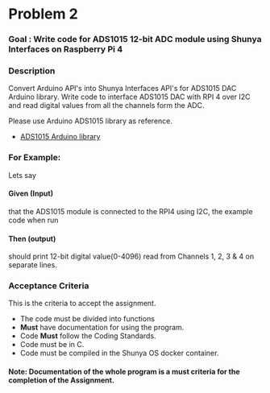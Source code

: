 # Problem 2

### Goal : Write code for ADS1015 12-bit ADC module using Shunya Interfaces on Raspberry Pi 4

### Description

Convert Arduino API's into Shunya Interfaces API's for ADS1015 DAC Arduino library. 
Write code to interface ADS1015 DAC with RPI 4 over I2C and read digital values from all the channels form the ADC.

Please use Arduino ADS1015 library as reference. 

- [ADS1015 Arduino library](https://github.com/adafruit/Adafruit_ADS1X15)


### For Example: 

Lets say 
#### Given (Input)
that the ADS1015 module is connected to the RPI4 using I2C, the example code when run
#### Then (output)
should print 12-bit digital value(0-4096) read from Channels 1, 2, 3 & 4 on separate lines.


### Acceptance Criteria 
This is the criteria to accept the assignment.
- The code must be divided into functions 
- **Must** have documentation for using the program.
- Code **Must** follow the Coding Standards.
- Code must be in C.
- Code must be compiled in the Shunya OS docker container.

#### Note: Documentation of the whole program is a must criteria for the completion of the Assignment.